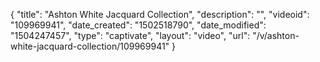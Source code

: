 {
    "title": "Ashton White Jacquard Collection",
    "description": "",
    "videoid": "109969941",
    "date_created": "1502518790",
    "date_modified": "1504247457",
    "type": "captivate",
    "layout": "video",
    "url": "\/v\/ashton-white-jacquard-collection\/109969941"
}